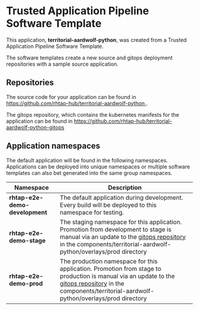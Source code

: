 # Trusted Application Pipeline Software Template

This application, **territorial-aardwolf-python**, was created from a Trusted Application Pipeline Software Template.

The software templates create a new source and gitops deployment repositories with a sample source application. 

## Repositories

The source code for your application can be found in [https://github.com/rhtap-hub/territorial-aardwolf-python ](https://github.com/rhtap-hub/territorial-aardwolf-python ).
 
The gitops repository, which contains the kubernetes manifests for the application can be found in 
[https://github.com/rhtap-hub/territorial-aardwolf-python-gitops ](https://github.com/rhtap-hub/territorial-aardwolf-python-gitops ) 

## Application namespaces 

The default application will be found in the following namespaces. Applications can be deployed into unique namespaces or multiple software templates can also bet generated into the same group namespaces.  

|  Namespace   |  Description   |  
| -------- | -------- |   
| **rhtap-e2e-demo-development** | The default application during development. Every build will be deployed to this namespace for testing. | 
| **rhtap-e2e-demo-stage** | The staging namespace for this application. Promotion from development to stage is manual via an update to the [gitops repository](https://github.com/rhtap-hub/territorial-aardwolf-python-gitops ) in the components/territorial-aardwolf-python/overlays/prod directory |  
| **rhtap-e2e-demo-prod** | The production namespace for this application. Promotion from stage to production is manual via an update to the [gitops repository](https://github.com/rhtap-hub/territorial-aardwolf-python-gitops ) in the components/territorial-aardwolf-python/overlays/prod directory | 